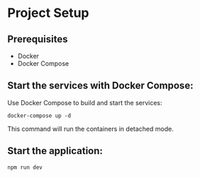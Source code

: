 # Project Setup

## Prerequisites

- Docker
- Docker Compose

## Start the services with Docker Compose:

Use Docker Compose to build and start the services:

```
docker-compose up -d
```

This command will run the containers in detached mode.

## Start the application:

```
npm run dev
```

